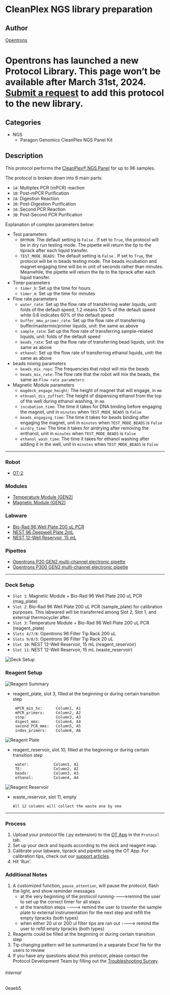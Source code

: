 # CleanPlex NGS library preparation

## Author
[Opentrons](https://opentrons.com/)


# Opentrons has launched a new Protocol Library. This page won’t be available after March 31st, 2024. [Submit a request](https://docs.google.com/forms/d/e/1FAIpQLSdYYp9QCKow4nn0KlCVsMS3HX0eJ0N9O7-erajKvcpT0lWbSg/viewform) to add this protocol to the new library.

## Categories
* NGS
	* Paragon Genomics CleanPlex NGS Panel Kit

## Description
This protocol performs the [CleanPlex® NGS Panel](https://www.paragongenomics.com/wp-content/uploads/2021/01/UG1001-08-CleanPlex-NGS-Panel-User-Guide-v2.pdf) for up to 96 samples.

The protocol is broken down into 6 main parts:
* `1A`: Multiplex PCR (mPCR) reaction
* `1B`: Post-mPCR Purification
* `2A`: Digestion Reaction
* `2B`: Post-Digestion Purification
* `3A`: Second PCR Reaction
* `3B`: Post-Second PCR Purification

Explanation of complex parameters below:
* Test parameters
    * `DRYRUN`: The default setting is `False` . If set to `True`, the protocol will be in dry run testing mode. The pipette will return the tip to the tiprack after each liquid transfer.
	* `TEST_MODE_BEADS`: The default setting is `False` . If set to `True`, the protocol will be in beads testing mode. The beads incubation and magnet engaging time will be in unit of seconds rather than minutes. Meanwhile, the pipette will return the tip to the tiprack after each liquid transfer.
* Timer parameters
    * `timer_h`: Set up the time for hours
	* `timer_m`: Set up the time for minutes
* Flow rate parameters
    * `water_rate`: Set up the flow rate of transferring water liquids, unit: folds of the default speed, 1.2 means 120 % of the default speed while 0.6 indicates 60% of the default speed
	* `buffer_mmx_primer_rate`: Set up the flow rate of transferring buffer/mastermix/primer liquids, unit: the same as above
    * `sample_rate`: Set up the flow rate of transferring sample-related liquids, unit: folds of the default speed
	* `beads_rate`: Set up the flow rate of transferring bead liquids, unit: the same as above
	* `ethanol`: Set up the flow rate of transferring ethanol liquids, unit: the same as above
* beads mixing parameters
    * `beads_mix_reps`: The frequencies that robot will mix the beads
	* `beads_mix_rate`: The flow rate that the robot will mix the beads, the same as `Flow rate parameters`
* Magnetic Module parameters
    * `magdeck_engage_height`: The height of magnet that will engage, in `mm`
	* `ethnaol_dis_zoffset`: The height of dispensing ethanol from the top of the well during ethanol washing, in `mm`
	* `incubation_time`: The time it takes for DNA binding before engaging the magnet, unit in `minutes` when `TEST_MODE_BEADS` is `False`
    * `beads_engaging_time`: The time it takes for beads binding after engaging the magnet, unit in `minutes` when `TEST_MODE_BEADS` is `False`
	* `airdry_time`: The time it takes for airdrying after removing the enthanol, unit in `minutes` when `TEST_MODE_BEADS` is `False`
	* `ethanol_wash_time`: The time it takes for ethanol washing after adding it in the well, unit in `minutes` when `TEST_MODE_BEADS` is `False`

---

### Robot
* [OT-2](https://opentrons.com/ot-2)

### Modules
* [Temperature Module (GEN2)](https://shop.opentrons.com/collections/hardware-modules/products/tempdeck)
* [Magnetic Module (GEN2)](https://shop.opentrons.com/collections/.hardware-modules/products/magdeck)

### Labware
* [Bio-Rad 96 Well Plate 200 uL PCR](https://labware.opentrons.com/biorad_96_wellplate_200ul_pcr?category=wellPlate)
* [NEST 96 Deepwell Plate 2mL](https://shop.opentrons.com/nest-2-ml-96-well-deep-well-plate-v-bottom/)
* [NEST 12-Well Reservoir, 15 mL](https://shop.opentrons.com/nest-12-well-reservoirs-15-ml/)

### Pipettes
* [Opentrons P20 GEN2 multi-channel electronic pipette](https://shop.opentrons.com/8-channel-electronic-pipette/)
* [Opentrons P300 GEN2 multi-channel electronic pipette](https://shop.opentrons.com/8-channel-electronic-pipette/)

---

### Deck Setup
* `Slot 1`: Magnetic Module + Bio-Rad 96 Well Plate 200 uL PCR (mag_plate)
* `Slot 2`: Bio-Rad 96 Well Plate 200 uL PCR (sample_plate) for calibration purposes. This labwared will be transferred among Slot 2, Slot 1, and external thermocycler after.
* `Slot 3`: Temperature Module + Bio-Rad 96 Well Plate 200 uL PCR (reagent_plate)
* `Slots 4/7/6`: Opentrons 96 Filter Tip Rack 200 uL
* `Slots 9/8/5`: Opentrons 96 Filter Tip Rack 20 uL
* `Slot 10`: NEST 12-Well Reservoir, 15 mL (reagent_reservoir)
* `Slot 11`: NEST 12-Well Reservoir, 15 mL (waste_reservoir)

![Deck Setup](https://opentrons-protocol-library-website.s3.amazonaws.com/custom-README-images/0eaeb5/456.PNG)

### Reagent Setup
![Reagent Summary](https://opentrons-protocol-library-website.s3.amazonaws.com/custom-README-images/0eaeb5/1.PNG)

* reagent_plate, slot 3, filled at the beginning or during certain transition step
   ```
    mPCR_mix_5x:      Column1, A1
    mPCR_primers:     Column2, A2
    stop:             Column3, A3
    digest_mmx:       Column4, A4
    second_PCR_mmx:   Column5, A5
    index_primers:    Column6, A6
   ```
![Reagent Plate](https://opentrons-protocol-library-website.s3.amazonaws.com/custom-README-images/0eaeb5/2.PNG)   

* reagent_reservoir, slot 10, filled at the beginning or during certain transition step
   ```
    water:           Column1, A1
    TE:              Column2, A2
    beads:           Column3, A3
    ethanol:         Column4, A4
   ```
![Reagent Reservoir](https://opentrons-protocol-library-website.s3.amazonaws.com/custom-README-images/0eaeb5/3.PNG)   

* waste_reservoir, slot 11, empty
   ```
   All 12 columns will collect the waste one by one
   ```
---

### Process
1. Upload your protocol file (.py extension) to the [OT App](https://opentrons.com/ot-app) in the `Protocol` tab.
2. Set up your deck and liquids according to the deck and reagent map.
3. Calibrate your labware, tiprack and pipette using the OT App. For calibration tips, check out our [support articles](https://support.opentrons.com/en/collections/1559720-guide-for-getting-started-with-the-ot-2).
4. Hit 'Run'.

### Additional Notes
1. A customized function, `pause_attention`, will pause the protocol, flash the light, and show reminder messages
   * at the very beginning of the protocol running---->remind the user to set up the correct timer for all steps
   * at the transition steps ----> remind the user to trasnfer the sample plate to external instrumentation for the next step and refill the empty tipracks (both types)
   * when either 20 ul or 200 ul filter tips are ran out ----> remind the user to refill empty tipracks (both types)
2. Reagents could be filled at the beginning or during certain transition step
3. Tip changing pattern will be summarized in a separate Excel file for the users to review
4. If you have any questions about this protocol, please contact the Protocol Development Team by filling out the [Troubleshooting Survey](https://protocol-troubleshooting.paperform.co/).

###### Internal
0eaeb5
